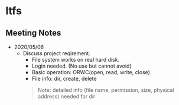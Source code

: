 # ltfs


## Meeting Notes

- 2020/05/06
    - Discuss project reqirement.
        - File system works on real hard disk.
        - Login needed. (No use but cannot avoid)
        - Basic operation: ORWC(open, read, write, close)
        - File info: dir, create, delete
        > Note: detailed info (file name, permission, size, physical address) needed for dir

